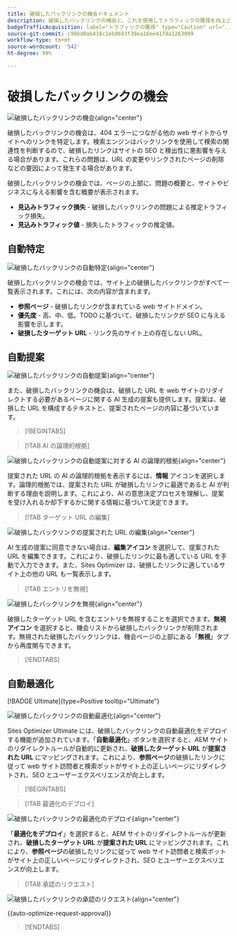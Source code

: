 ```yaml
---
title: 破損したバックリンクの機会ドキュメント
description: 破損したバックリンクの機会と、これを使用してトラフィックの獲得を向上させる方法について説明します。
badgeTrafficAcquisition: label="トラフィックの獲得" type="Caution" url="../../opportunity-types/traffic-acquisition.md" tooltip="トラフィックの獲得"
source-git-commit: c99bd0ab418c1eb0693f39ea16ee41f8a1263099
workflow-type: tm+mt
source-wordcount: '542'
ht-degree: 99%

---
```



# 破損したバックリンクの機会

![破損したバックリンクの機会](./assets/broken-backlinks/hero.png){align="center"}

破損したバックリンクの機会は、404 エラーにつながる他の web サイトからサイトへのリンクを特定します。検索エンジンはバックリンクを使用して検索の関連性を判断するので、破損したリンクはサイトの SEO と検出性に悪影響を与える場合があります。これらの問題は、URL の変更やリンクされたページの削除などの要因によって発生する場合があります。

破損したバックリンクの機会では、ページの上部に、問題の概要と、サイトやビジネスに与える影響を含む概要が表示されます。

* **見込みトラフィック損失** - 破損したバックリンクの問題による推定トラフィック損失。
* **見込みトラフィック値** - 損失したトラフィックの推定値。

## 自動特定

![破損したバックリンクの自動特定](./assets/broken-backlinks/auto-identify.png){align="center"}

破損したバックリンクの機会では、サイト上の破損したバックリンクがすべて一覧表示されます。これには、次の内容が含まれます。

* **参照ページ** - 破損したリンクが含まれている web サイトドメイン。
* **優先度** - 高、中、低。TODO に基づいて、破損したリンクが SEO に与える影響を示します。
* **破損したターゲット URL** - リンク先のサイト上の存在しない URL。

## 自動提案

![破損したバックリンクの自動提案](./assets/broken-backlinks/auto-suggest.png){align="center"}

また、破損したバックリンクの機会は、破損した URL を web サイトのリダイレクトする必要があるページに関する AI 生成の提案も提供します。提案は、破損した URL を構成するテキストと、提案されたページの内容に基づいています。


>[!BEGINTABS]

>[!TAB AI の論理的根拠]

![破損したバックリンクの自動提案に対する AI の論理的根拠](./assets/broken-backlinks/auto-suggest-ai-rationale.png){align="center"}

提案された URL の AI の論理的根拠を表示するには、**情報** アイコンを選択します。論理的根拠では、提案された URL が破損したリンクに最適であると AI が判断する理由を説明します。これにより、AI の意思決定プロセスを理解し、提案を受け入れるか却下するかに関する情報に基づいて決定できます。

>[!TAB ターゲット URL の編集]

![破損したバックリンクの提案された URL の編集](./assets/broken-backlinks/edit-target-url.png){align="center"}

AI 生成の提案に同意できない場合は、**編集アイコン** を選択して、提案された URL を編集できます。これにより、破損したリンクに最も適している URL を手動で入力できます。また、Sites Optimizer は、破損したリンクに適しているサイト上の他の URL も一覧表示します。

>[!TAB エントリを無視]

![破損したバックリンクを無視](./assets/broken-backlinks/ignore.png){align="center"}

破損したターゲット URL を含むエントリを無視することを選択できます。**無視アイコン** を選択すると、機会リストから破損したバックリンクが削除されます。無視された破損したバックリンクは、機会ページの上部にある「**無視**」タブから再度関与できます。

>[!ENDTABS]

## 自動最適化

[!BADGE Ultimate]{type=Positive tooltip="Ultimate"}

![破損したバックリンクの自動最適化](./assets/broken-backlinks/auto-optimize.png){align="center"}

Sites Optimizer Ultimate には、破損したバックリンクの自動最適化をデプロイする機能が追加されています。「**自動最適化**」ボタンを選択すると、AEM サイトのリダイレクトルールが自動的に更新され、**破損したターゲット URL** が&#x200B;**提案された URL** にマッピングされます。これにより、**参照ページ**&#x200B;の破損したリンクに従って web サイト訪問者と検索ボットがサイト上の正しいページにリダイレクトされ、SEO とユーザーエクスペリエンスが向上します。

>[!BEGINTABS]

>[!TAB 最適化のデプロイ]

![破損したバックリンクの最適化のデプロイ](./assets/broken-backlinks/deploy-optimization.png){align="center"}

「**最適化をデプロイ**」を選択すると、AEM サイトのリダイレクトルールが更新され、**破損したターゲット URL** が&#x200B;**提案された URL** にマッピングされます。これにより、**参照ページ**&#x200B;の破損したリンクに従って web サイト訪問者と検索ボットがサイト上の正しいページにリダイレクトされ、SEO とユーザーエクスペリエンスが向上します。

>[!TAB 承認のリクエスト]

![破損したバックリンクの承認のリクエスト](./assets/broken-backlinks/request-approval.png){align="center"}

{{auto-optimize-request-approval}}

>[!ENDTABS]
